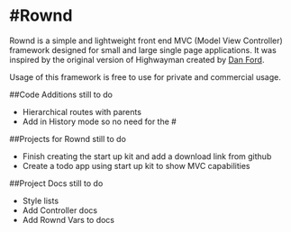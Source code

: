 #Rownd
===================

Rownd is a simple and lightweight front end MVC (Model View Controller) framework designed for small and large single page applications. It was inspired by the original version of Highwayman created by [Dan Ford](http://www.danjford.com).

Usage of this framework is free to use for private and commercial usage.

##Code Additions still to do
 - Hierarchical routes with parents
 - Add in History mode so no need for the #

##Projects for Rownd still to do
 - Finish creating the start up kit and add a download link from github
 - Create a todo app using start up kit to show MVC capabilities

##Project Docs still to do
 - Style lists
 - Add Controller docs
 - Add Rownd Vars to docs